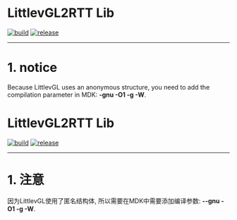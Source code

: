 # LittlevGL2RTT Lib #

[![build](https://img.shields.io/badge/build-passing-brightgreen.svg)](https://github.com/liu2guang/LittlevGL2RTT)
[![release](https://img.shields.io/badge/Release-TestInProcess-orange.svg)](https://github.com/liu2guang/LittlevGL2RTT/releases)

---
# 1. notice

Because LittlevGL uses an anonymous structure, you need to add the compilation parameter in MDK: **-gnu -O1 -g -W**.

# LittlevGL2RTT Lib #

[![build](https://img.shields.io/badge/build-passing-brightgreen.svg)](https://github.com/liu2guang/LittlevGL2RTT)
[![release](https://img.shields.io/badge/Release-TestInProcess-orange.svg)](https://github.com/liu2guang/LittlevGL2RTT/releases)

---
# 1. 注意

因为LittlevGL使用了匿名结构体, 所以需要在MDK中需要添加编译参数: **--gnu -O1 -g -W**. 
